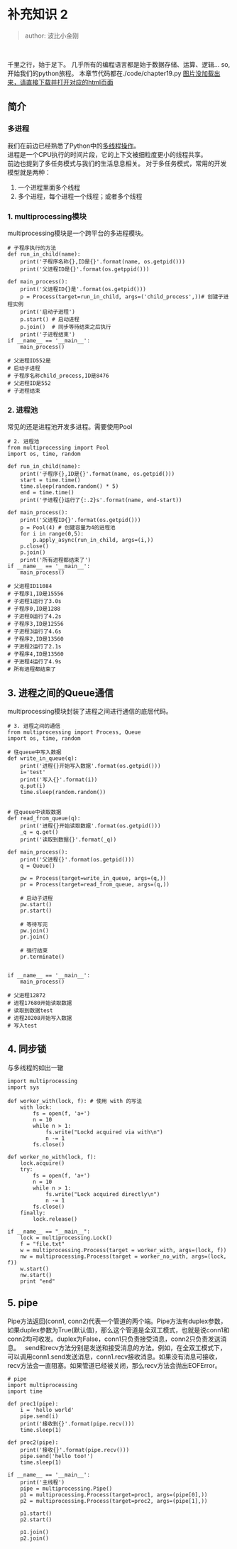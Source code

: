 # 补充知识 2
>author: 波比小金刚

<br/>

千里之行，始于足下。
几乎所有的编程语言都是始于数据存储、运算、逻辑...
so, 开始我们的python旅程。
本章节代码都在./code/chapter19.py
<a href="#">图片没加载出来，请直接下载并打开对应的html页面</a>

## 简介

### 多进程

我们在前边已经熟悉了Python中的<a href="./chapter13.mdown">多线程操作</a>。
<br/>
进程是一个CPU执行的时间片段，它的上下文被细粒度更小的线程共享。<br/>
前边也提到了多任务模式与我们的生活息息相关。
对于多任务模式，常用的开发模型就是两种：
1. 一个进程里面多个线程
2. 多个进程，每个进程一个线程；或者多个线程


### 1. multiprocessing模块

multiprocessing模块是一个跨平台的多进程模块。<br/>

```
# 子程序执行的方法
def run_in_child(name):
    print('子程序名称{},ID是{}'.format(name, os.getpid()))
    print('父进程ID是{}'.format(os.getppid()))

def main_process():
    print('父进程ID{}是'.format(os.getpid()))
    p = Process(target=run_in_child, args=('child_process',))# 创建子进程实例
    print('启动子进程')
    p.start() # 启动进程
    p.join()  # 同步等待结束之后执行
    print('子进程结束')
if __name__ == '__main__':
    main_process()

# 父进程ID552是
# 启动子进程
# 子程序名称child_process,ID是8476
# 父进程ID是552
# 子进程结束
```

### 2. 进程池

常见的还是进程池开发多进程。需要使用Pool

```
# 2. 进程池
from multiprocessing import Pool
import os, time, random

def run_in_child(name):
    print('子程序{},ID是{}'.format(name, os.getpid()))
    start = time.time()
    time.sleep(random.random() * 5)
    end = time.time()
    print('子进程{}运行了{:.2}s'.format(name, end-start))

def main_process():
    print('父进程ID{}'.format(os.getpid()))
    p = Pool(4) # 创建容量为4的进程池
    for i in range(0,5):
        p.apply_async(run_in_child, args=(i,))
    p.close()
    p.join()
    print('所有进程都结束了')
if __name__ == '__main__':
    main_process()

# 父进程ID11084
# 子程序1,ID是15556
# 子进程1运行了3.0s
# 子程序0,ID是1288
# 子进程0运行了4.2s
# 子程序3,ID是12556
# 子进程3运行了4.6s
# 子程序2,ID是13560
# 子进程2运行了2.1s
# 子程序4,ID是13560
# 子进程4运行了4.9s
# 所有进程都结束了
```



## 3. 进程之间的Queue通信

multiprocessing模块封装了进程之间进行通信的底层代码。

```
# 3. 进程之间的通信
from multiprocessing import Process, Queue
import os, time, random

# 往queue中写入数据
def write_in_queue(q):
    print('进程{}开始写入数据'.format(os.getpid()))
    i='test'
    print('写入{}'.format(i))
    q.put(i)
    time.sleep(random.random())


# 往queue中读取数据
def read_from_queue(q):
    print('进程{}开始读取数据'.format(os.getpid()))
    _q = q.get()
    print('读取到数据{}'.format(_q))

def main_process():
    print('父进程{}'.format(os.getpid()))
    q = Queue()

    pw = Process(target=write_in_queue, args=(q,))
    pr = Process(target=read_from_queue, args=(q,))

    # 启动子进程
    pw.start()
    pr.start()

    # 等待写完
    pw.join()
    pr.join()

    # 强行结束
    pr.terminate()


if __name__ == '__main__':
    main_process()

# 父进程12872
# 进程17680开始读取数据
# 读取到数据test
# 进程20208开始写入数据
# 写入test
```


## 4. 同步锁

与多线程的如出一辙

```
import multiprocessing
import sys

def worker_with(lock, f): # 使用 with 的写法
    with lock:
        fs = open(f, 'a+')
        n = 10
        while n > 1:
            fs.write("Lockd acquired via with\n")
            n -= 1
        fs.close()
        
def worker_no_with(lock, f):
    lock.acquire()
    try:
        fs = open(f, 'a+')
        n = 10
        while n > 1:
            fs.write("Lock acquired directly\n")
            n -= 1
        fs.close()
    finally:
        lock.release()
    
if __name__ == "__main__":
    lock = multiprocessing.Lock()
    f = "file.txt"
    w = multiprocessing.Process(target = worker_with, args=(lock, f))
    nw = multiprocessing.Process(target = worker_no_with, args=(lock, f))
    w.start()
    nw.start()
    print "end"
```


## 5. pipe

Pipe方法返回(conn1, conn2)代表一个管道的两个端。Pipe方法有duplex参数，如果duplex参数为True(默认值)，那么这个管道是全双工模式，也就是说conn1和conn2均可收发。duplex为False，conn1只负责接受消息，conn2只负责发送消息。
 
send和recv方法分别是发送和接受消息的方法。例如，在全双工模式下，可以调用conn1.send发送消息，conn1.recv接收消息。如果没有消息可接收，recv方法会一直阻塞。如果管道已经被关闭，那么recv方法会抛出EOFError。

```
# pipe
import multiprocessing
import time

def proc1(pipe):
    i = 'hello world'
    pipe.send(i)
    print('接收到{}'.format(pipe.recv()))
    time.sleep(1)

def proc2(pipe):
    print('接收{}'.format(pipe.recv()))
    pipe.send('hello too!')
    time.sleep(1)

if __name__ == '__main__':
    print('主线程')
    pipe = multiprocessing.Pipe()
    p1 = multiprocessing.Process(target=proc1, args=(pipe[0],))
    p2 = multiprocessing.Process(target=proc2, args=(pipe[1],))

    p1.start()
    p2.start()

    p1.join()
    p2.join()
```